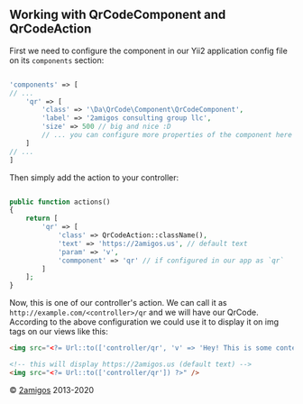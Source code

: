 Working with QrCodeComponent and QrCodeAction
---------------------------------------------

First we need to configure the component in our Yii2 application config file on its `components` section: 

```php 

'components' => [
// ... 
    'qr' => [
        'class' => '\Da\QrCode\Component\QrCodeComponent',
        'label' => '2amigos consulting group llc',
        'size' => 500 // big and nice :D
        // ... you can configure more properties of the component here
    ]
// ...
]

```

Then simply add the action to your controller: 

```php

public function actions()
{
    return [
        'qr' => [
            'class' => QrCodeAction::className(),
            'text' => 'https://2amigos.us', // default text
            'param' => 'v',
            'commponent' => 'qr' // if configured in our app as `qr` 
        ]
    ];
}
```

Now, this is one of our controller's action. We can call it as `http://example.com/<controller>/qr` and we will have our 
QrCode. According to the above configuration we could use it to display it on img tags on our views like this: 

```html
<img src="<?= Url::to(['controller/qr', 'v' => 'Hey! This is some content on my QrCode!']) ?>" />

<!-- this will display https://2amigos.us (default text) -->
<img src="<?= Url::to(['controller/qr']) ?>" />
```

© [2amigos](https://2amigos.us/) 2013-2020
